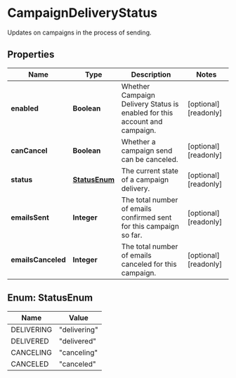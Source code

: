 

# CampaignDeliveryStatus

Updates on campaigns in the process of sending.

## Properties

| Name | Type | Description | Notes |
|------------ | ------------- | ------------- | -------------|
|**enabled** | **Boolean** | Whether Campaign Delivery Status is enabled for this account and campaign. |  [optional] [readonly] |
|**canCancel** | **Boolean** | Whether a campaign send can be canceled. |  [optional] [readonly] |
|**status** | [**StatusEnum**](#StatusEnum) | The current state of a campaign delivery. |  [optional] [readonly] |
|**emailsSent** | **Integer** | The total number of emails confirmed sent for this campaign so far. |  [optional] [readonly] |
|**emailsCanceled** | **Integer** | The total number of emails canceled for this campaign. |  [optional] [readonly] |



## Enum: StatusEnum

| Name | Value |
|---- | -----|
| DELIVERING | &quot;delivering&quot; |
| DELIVERED | &quot;delivered&quot; |
| CANCELING | &quot;canceling&quot; |
| CANCELED | &quot;canceled&quot; |



